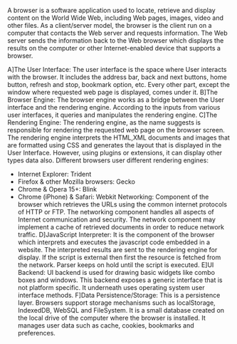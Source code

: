 A browser is a software application used to locate, retrieve and display content on the World Wide Web, including Web pages, images, video and other files.
 As a client/server model, the browser is the client run on a computer that contacts the Web server and requests information. The Web server sends the information
 back to the Web browser which displays the results on the computer or other Internet-enabled device that supports a browser.

A]The User Interface: The user interface is the space where User interacts with the browser. It includes the address bar, back and next buttons, home button, refresh
and stop, bookmark option, etc. Every other part, except the window where requested web page is displayed, comes under it.
B]The Browser Engine: The browser engine works as a bridge between the User interface and the rendering engine. According to the inputs from various user interfaces,
it queries and manipulates the rendering engine.
C]The Rendering Engine: The rendering engine, as the name suggests is responsible for rendering the requested web page on the browser screen. The rendering engine 
interprets the HTML,XML documents and images that are formatted using CSS and generates the layout that is displayed in the User Interface. However, using plugins or
 extensions, it can display other types data also. Different browsers user different rendering engines:
* Internet Explorer: Trident
* Firefox & other Mozilla browsers: Gecko
* Chrome & Opera 15+: Blink
* Chrome (iPhone) & Safari: Webkit
Networking: Component of the browser which retrieves the URLs using the common internet protocols of HTTP or FTP. The networking component handles all aspects of 
Internet communication and security. The network component may implement a cache of retrieved documents in order to reduce network traffic.
D]JavaScript Interpreter: It is the component of the browser which interprets and executes the javascript code embedded in a website. The interpreted results are 
sent to the rendering engine for display. If the script is external then first the resource is fetched from the network. Parser keeps on hold until the script is 
executed.
E]UI Backend: UI backend is used for drawing basic widgets like combo boxes and windows. This backend exposes a generic interface that is not platform specific. 
It underneath uses operating system user interface methods.
F]Data Persistence/Storage: This is a persistence layer. Browsers support storage mechanisms such as localStorage, IndexedDB, WebSQL and FileSystem. It is a 
small database created on the local drive of the computer where the browser is installed. It manages user data such as cache, cookies, bookmarks and preferences.